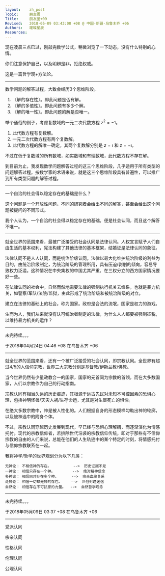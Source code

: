 ```yaml
---
layout:    zh_post
Topic:     朋友圈
Title:     朋友圈+09
Revised:   2018-05-09 03:43:00 +08 @ 中国-新疆-乌鲁木齐 +06
Authors:   璀璨星辰
Resources:
---
```


现在凌晨三点已过，刚敲完数学公式，稍微浏览了一下动态，没有什么特别的心情。

你们注意保护自己，以及明辨是非，拒绝权威。

这是一篇哲学观+方法论。

--------------------------------------------------------------------------------

数学问题的解答过程，大致会经历3个思维阶段。

1. 〔解的存在性〕。即此问题是否有解。
2. 〔解的多值性〕。即此问题有多少个解。
3. 〔解的唯一性〕。即此问题的解是否唯一。

举个通俗的例子，考虑复数域的一元二次代数方程 $z^2 = -1$。

1. 此代数方程有复数解。
2. 一元二次代数方程有两个复数解。
3. 此代数方程的解唯一确定。其两个复数解分别是 $z = \imath$ 和 $z = -\imath$。

不过在低于复数域的所有数域，如实数域和有理数域，此代数方程不存在解。

到目前为止，我发现数学问题解答过程的这三个思维阶段，几乎适用于所有类型的问题解答过程。按数学家的术语来说，就是这三个思维阶段具有普遍性，可以推广到所有类型问题的解答过程。

--------------------------------------------------------------------------------

一个自洽的社会得以稳定存在的基础是什么？

这个问题是一个开放性问题，不同的研究者会给出不同的解答，甚至会给出这个问题被提问的不同形式。

我个人认为，一个自洽的社会得以稳定存在的基础，便是社会认同，而且这个解答不唯一。

--------------------------------------------------------------------------------

就全世界的范围来看，最被广泛接受的社会认同是法律认同。人权宣言赋予人们自由生活的基本权利，宪法构建了其他法律的基本框架，结婚证是法律认同的象征。

法律认同不是人人认同，而是统治阶级认同，法律以最大化维护统治阶级的利益为目的，由统治阶级制定，为统治阶级的管理所用，具有压迫/剥削的倾向，容易导致权力泛滥。这种情况在中央集权的中国尤其严重，在三权分立的西方国家情况要好一些。

在法律认同的社会中，自然而然地需要法律的强制执行机关去维系，也就是暴力机关，如警察/军队/法院/监狱，由此形成了统治阶级和被统治阶级的对立。

建立在法律的基础上的社会，称为国家。政府是合法的流氓，国家是权力的游戏。

生而为人，我们从来就没有认可统治者制定的法律，为什么人人都要被强制征税，以维持暴力机关的运作？

--------------------------------------------------------------------------------

未完待续。。。

于2018年04月24日 04:46 +08 在乌鲁木齐 +06

--------------------------------------------------------------------------------

就全世界的范围来看，还有一个被广泛接受的社会认同，即宗教认同。全世界有超过4/5的人信仰宗教，世界三大宗教分别是基督教/伊斯兰教/佛教。

当今世界仍然有少量政教合一的国家，国家的元首同为宗教的首领，而在大多数国家，人们以宗教作为自己的行动指南。

宗教认同有相当久远的历史痕迹，其根源于远古先民对未知不可控因素的恐惧心理，包括神明怪兽/天灾人祸/生存命运，尤其是对生辰死亡的惧惮。

在绝大多数宗教中，神是被人性化的。人们根据自身的形态模样勾勒出神的轮廓，以及被神选中的附身个体。

不过，宗教认同穿越历史发展到现代，早已经与恐惧心理解耦，而逐渐演化为情感托付。现代的宗教信仰者，若排除世代沿袭的宗教信仰传统，即对于那些有不信仰宗教的自由的人们来说，总能在他们的人生轨迹中的某个特定的时刻，将情感托付与信仰宗教联系在一起。

我将神学/哲学的世界观划分为以下几类：

```
无神论： 不相信神的存在。          -->  历史证据不足
一神论： 相信只存在一个神。        -->  绝对精神信念
多神论： 相信同时存在多个神。      -->  宗亲血缘关系
泛神论： 相信一切都是神的存在。    -->  世俗封建迷信
自然论： 相信存在不可抗拒的力量。  -->  自然哲学观念
```

--------------------------------------------------------------------------------

未完待续。。。

于2018年05月09日 03:37 +08 在乌鲁木齐 +06

--------------------------------------------------------------------------------

党派认同

宗亲认同

性格认同

伦理认同

公理认同

